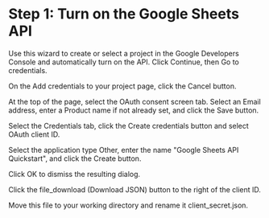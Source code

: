 Step 1: Turn on the Google Sheets API
====================================

Use this wizard to create or select a project in the Google Developers Console and automatically turn on the API. Click Continue, then Go to credentials.

On the Add credentials to your project page, click the Cancel button.

At the top of the page, select the OAuth consent screen tab. Select an Email address, enter a Product name if not already set, and click the Save button.

Select the Credentials tab, click the Create credentials button and select OAuth client ID.

Select the application type Other, enter the name "Google Sheets API Quickstart", and click the Create button.

Click OK to dismiss the resulting dialog.

Click the file_download (Download JSON) button to the right of the client ID.

Move this file to your working directory and rename it client_secret.json.
